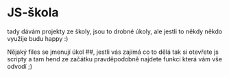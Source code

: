 # JS-škola
tady dávám projekty ze školy, jsou to drobné úkoly, ale jestli to někdy někdo využije budu happy :)

Nějaký files se jmenují úkol ##, jestli vás zajímá co to dělá tak si otevřete js scripty a tam hend ze začátku pravděpodobně najdete funkci která vám vše odvodí ;)
